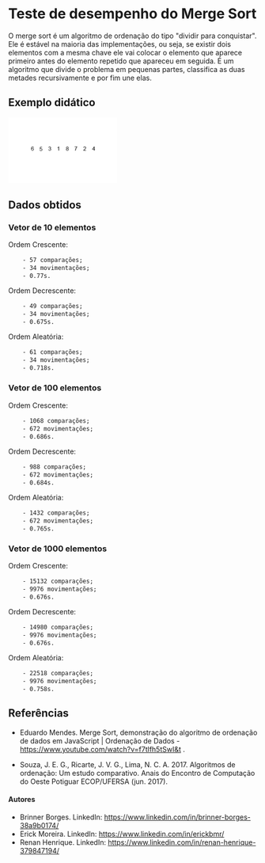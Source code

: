 # Teste de desempenho do Merge Sort

 O merge sort é um algoritmo de ordenação do tipo "dividir para conquistar". Ele é estável na maioria das implementações, ou seja, se existir dois elementos com a mesma chave ele vai colocar o elemento que aparece primeiro antes do elemento repetido que apareceu em seguida.
 É um algoritmo que divide o problema em pequenas partes, classifica as duas metades recursivamente e por fim une elas.

 ## Exemplo didático

 ![merge-gif](assets/mergeSort.gif)


## Dados obtidos

### Vetor de 10 elementos

Ordem Crescente: 

        - 57 comparações;
        - 34 movimentações;
        - 0.77s.

Ordem Decrescente: 

        - 49 comparações;
        - 34 movimentações;
        - 0.675s.

Ordem Aleatória: 

        - 61 comparações;
        - 34 movimentações;
        - 0.718s.
        




### Vetor de 100 elementos

Ordem Crescente: 

        - 1068 comparações;
        - 672 movimentações;
        - 0.686s.
        

Ordem Decrescente: 

        - 988 comparações;
        - 672 movimentações;
        - 0.684s.

Ordem Aleatória: 

        - 1432 comparações;
        - 672 movimentações;
        - 0.765s.




### Vetor de 1000 elementos

Ordem Crescente: 

        - 15132 comparações;
        - 9976 movimentações;
        - 0.676s.

Ordem Decrescente: 

        - 14980 comparações;
        - 9976 movimentações;
        - 0.676s.

Ordem Aleatória: 

        - 22518 comparações;
        - 9976 movimentações;
        - 0.758s.

## Referências

* Eduardo Mendes. Merge Sort, demonstração do algoritmo de ordenação de dados em JavaScript | Ordenação de Dados - https://www.youtube.com/watch?v=f7tlfh5tSwI&t .

* Souza, J. E. G., Ricarte, J. V. G., Lima, N. C. A. 2017. Algoritmos de ordenação: Um estudo comparativo. Anais do Encontro de Computação do Oeste Potiguar ECOP/UFERSA (jun. 2017).


#### Autores

* Brinner Borges. LinkedIn: https://www.linkedin.com/in/brinner-borges-38a9b0174/
* Erick Moreira. LinkedIn: https://www.linkedin.com/in/erickbmr/
* Renan Henrique. LinkedIn: https://www.linkedin.com/in/renan-henrique-379847194/


    
